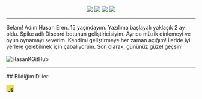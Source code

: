 <p align="center">
 <a href="https://discord.com/users/841610694281658378" target"_blank"><img src="https://img.shields.io/badge/Discord%20-7289DA.svg?&style=for-the-badge&logo=discord&logoColor=white"></a>
  <a href="https://www.github.com/HasanKGitHub" target"_blank"><img src="https://img.shields.io/badge/GitHub%20-191717.svg?&style=for-the-badge&logo=github&logoColor=white"></a>
   <a href="https://www.instagram.com/hasank.js" target"_blank"><img src="https://img.shields.io/badge/INSTAGRAM%20-DC3175.svg?&style=for-the-badge&logo=instagram&logoColor=white"></a>
     <a href="https://twitter.com/thekifness" target"_blank"><img src="https://img.shields.io/badge/Twitter-1DA1F2?style=for-the-badge&logo=twitter&logoColor=white"></a>

<hr>
<p>Selam! Adım Hasan Eren. 15 yaşındayım. Yazılıma başlayalı yaklaşık 2 ay oldu. Spike adlı Discord botunun geliştiricisiyim. Ayrıca müzik dinlemeyi ve oyun oynamayı severim.
 Kendimi geliştirmeye her zaman açığım! İleride iyi yerlere gelebilmek için çabalıyorum. Son olarak, gününüz güzel geçsin!
 </p>
 <img align="center" width=500 src="https://github-readme-stats.vercel.app/api/top-langs/?username=HasanKGitHub&count_private=true&theme=radical" alt="HasanKGitHub" />
<hr>
## Bildiğim Diller:



<code><img height="20" src="https://raw.githubusercontent.com/github/explore/80688e429a7d4ef2fca1e82350fe8e3517d3494d/topics/javascript/javascript.png"></code>
